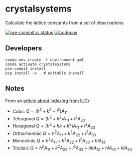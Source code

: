 # crystalsystems
Calculate the lattice constants from a set of observations

[![pre-commit.ci status](https://results.pre-commit.ci/badge/github/peterfpeterson/crystalsystems/main.svg)](https://results.pre-commit.ci/latest/github/peterfpeterson/crystalsystems/main)
[![codecov](https://codecov.io/gh/peterfpeterson/crystalsystems/branch/main/graph/badge.svg?token=KCW0SIZ5Y8)](https://codecov.io/gh/peterfpeterson/crystalsystems)

Developers
----------

```
conda env create -f environment.yml
conda activate crystalsystems
pre-commit install
pip install -e . # editable install
```

Notes
-----

From an [article about indexing from IUCr](https://onlinelibrary.wiley.com/iucr/itc/Ha/ch3o4v0001/#fd3o4o2)

* Cubic $Q=(h^2+k^2+l^2)A_{11}$
* Tetragonal $Q=(h^2+k^2) A_{11}+l^2 A_{33}$
* Hexagonal $Q=(h^2+hk+k^2) A_{11}+l^2 A_{33}$
* Orthorhombic $Q=h^2 A_{11}+k^2 A_{22}+l^2 A_{33}$
* Monoclinic $Q=h^2 A_{11}+k^2 A_{22}+l^2 A_{33} + hl A_{13}$
* Triclinic $Q=h^2 A_{11}+k^2 A_{22}+l^2 A_{33} + hk A_{12} + hl A_{13} + kl A_{23}$
